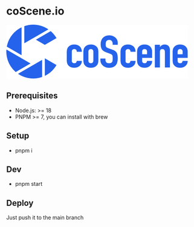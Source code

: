 # coScene.io

![](./logo.jpg)

## Prerequisites

- Node.js: >= 18
- PNPM >= 7, you can install with brew

## Setup

- pnpm i

## Dev

- pnpm start

## Deploy

Just push it to the main branch
